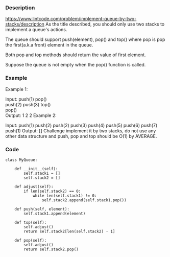 ### Description
https://www.lintcode.com/problem/implement-queue-by-two-stacks/description
As the title described, you should only use two stacks to implement a queue's actions.

The queue should support push(element), pop() and top() where pop is pop the first(a.k.a front) element in the queue.

Both pop and top methods should return the value of first element.

Suppose the queue is not empty when the pop() function is called.

### Example
Example 1:

Input:
    push(1)
    pop()    
    push(2)
    push(3)
    top()    
    pop()     
Output:
    1
    2
    2
Example 2:

Input:
    push(1)
    push(2)
    push(2)
    push(3)
    push(4)
    push(5)
    push(6)
    push(7)
    push(1)
Output:
[]
Challenge
implement it by two stacks, do not use any other data structure and push, pop and top should be O(1) by AVERAGE.

### Code
```
class MyQueue:

    def __init__(self):
        self.stack1 = []
        self.stack2 = []

    def adjust(self):
        if len(self.stack2) == 0:
            while len(self.stack1) != 0:
                self.stack2.append(self.stack1.pop())
                
    def push(self, element):
        self.stack1.append(element)

    def top(self):
        self.adjust()
        return self.stack2[len(self.stack2) - 1]

    def pop(self):
        self.adjust()
        return self.stack2.pop()
```
